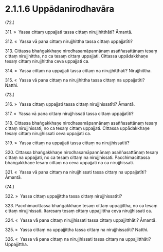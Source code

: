 

# 2.1.1.6 Uppādanirodhavāra





(72.)

311\. »  Yassa cittaṃ uppajjati tassa cittaṃ nirujjhitthāti? Āmantā.

312\. «  Yassa vā pana cittaṃ nirujjhittha tassa cittaṃ uppajjatīti?

313\. Cittassa bhaṅgakkhaṇe nirodhasamāpannānaṃ asaññasattānaṃ tesaṃ cittaṃ nirujjhittha, no ca tesaṃ cittaṃ uppajjati. Cittassa uppādakkhaṇe tesaṃ cittaṃ nirujjhittha ceva uppajjati ca.

314\. »  Yassa cittaṃ na uppajjati tassa cittaṃ na nirujjhitthāti? Nirujjhittha.

315\. «  Yassa vā pana cittaṃ na nirujjhittha tassa cittaṃ na uppajjatīti? Natthi.

(73.)

316\. »  Yassa cittaṃ uppajjati tassa cittaṃ nirujjhissatīti? Āmantā.

317\. «  Yassa vā pana cittaṃ nirujjhissati tassa cittaṃ uppajjatīti?

318\. Cittassa bhaṅgakkhaṇe nirodhasamāpannānaṃ asaññasattānaṃ tesaṃ cittaṃ nirujjhissati, no ca tesaṃ cittaṃ uppajjati. Cittassa uppādakkhaṇe tesaṃ cittaṃ nirujjhissati ceva uppajjati ca.

319\. »  Yassa cittaṃ na uppajjati tassa cittaṃ na nirujjhissatīti?

320\. Cittassa bhaṅgakkhaṇe nirodhasamāpannānaṃ asaññasattānaṃ tesaṃ cittaṃ na uppajjati, no ca tesaṃ cittaṃ na nirujjhissati. Pacchimacittassa bhaṅgakkhaṇe tesaṃ cittaṃ na ceva uppajjati na ca nirujjhissati.

321\. «  Yassa vā pana cittaṃ na nirujjhissati tassa cittaṃ na uppajjatīti? Āmantā.

(74.)

322\. »  Yassa cittaṃ uppajjittha tassa cittaṃ nirujjhissatīti?

323\. Pacchimacittassa bhaṅgakkhaṇe tesaṃ cittaṃ uppajjittha, no ca tesaṃ cittaṃ nirujjhissati. Itaresaṃ tesaṃ cittaṃ uppajjittha ceva nirujjhissati ca.

324\. «  Yassa vā pana cittaṃ nirujjhissati tassa cittaṃ uppajjitthāti? Āmantā.

325\. »  Yassa cittaṃ na uppajjittha tassa cittaṃ na nirujjhissatīti? Natthi.

326\. «  Yassa vā pana cittaṃ na nirujjhissati tassa cittaṃ na uppajjitthāti? Uppajjittha.



